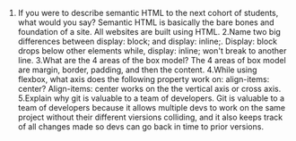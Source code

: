 1. If you were to describe semantic HTML to the next cohort of students, what would you say?
Semantic HTML is basically the bare bones and foundation of a site. All websites are built using HTML.
2.Name two big differences between display: block; and display: inline;.
Display: block drops below other elements while, display: inline; won't break to another line.
3.What are the 4 areas of the box model?
The 4 areas of box model are margin, border, padding, and then the content.
4.While using flexbox, what axis does the following property work on: align-items: center?
Align-items: center works on the the vertical axis or cross axis.
5.Explain why git is valuable to a team of developers.
Git is valuable to a team of developers because it allows multiple devs to work on the same project without their different viersions colliding, and it also keeps track of all changes made so devs can go back in time to prior versions.
